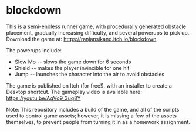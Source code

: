 # blockdown
This is a semi-endless runner game, with procedurally generated obstacle placement, gradually increasing difficulty, and several powerups to pick up. Download the game at: https://ranjansikand.itch.io/blockdown

The powerups include:
  - Slow Mo -- slows the game down for 6 seconds
  - Shield -- makes the player invincible for one hit
  - Jump -- launches the character into the air to avoid obstacles

The game is published on Itch (for free!), with an installer to create a Desktop shortcut. The gameplay video is available here: https://youtu.be/AqVo9_3uq8Y

Note:
This repository includes a build of the game, and all of the scripts used to control game assets; however, it is missing a few of the assets themselves, to prevent people from turning it in as a homework assignment.
